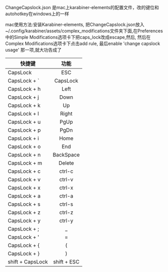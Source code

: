 
ChangeCapslock.json 是mac上karabiner-elements的配置文件，改的键位和autohotkey在windows上的一样

mac使用方法:安装Karabiner-elements, 把ChangeCapslock.json放入~/.config/karabiner/assets/complex_modifications文件夹下面,在Preferences中的Simple Modifications选项卡下把caps_lock改成escape,然后, 然后在Complex Modifications选项卡下点击add rule, 最后enable 'change capslock usage' 那一项,就大功告成了

|快捷键|功能|
| --- |:---:|
|CapsLock|ESC|
|CapsLock + `|CapsLock|
|CapsLock + h|Left|
|CapsLock + j|Down|
|CapsLock + k|Up|
|CapsLock + l|Right|
|CapsLock + u|PgUp|
|CapsLock + p|PgDn|
|CapsLock + i|Home|
|CapsLock + o|End|
|CapsLock + n|BackSpace|
|CapsLock + m|Delete|
|CapsLock + c|ctrl-c|
|CapsLock + v|ctrl-v|
|CapsLock + x|ctrl-x|
|CapsLock + a|ctrl-a|
|CapsLock + s|ctrl-s|
|CapsLock + z|ctrl-z|
|CapsLock + y|ctrl-y|
|CapsLock + ;|_|
|CapsLock + '|=|
|CapsLock + {|(|
|CapsLock + }|)|
|shift + CapsLock|shift + ESC|
